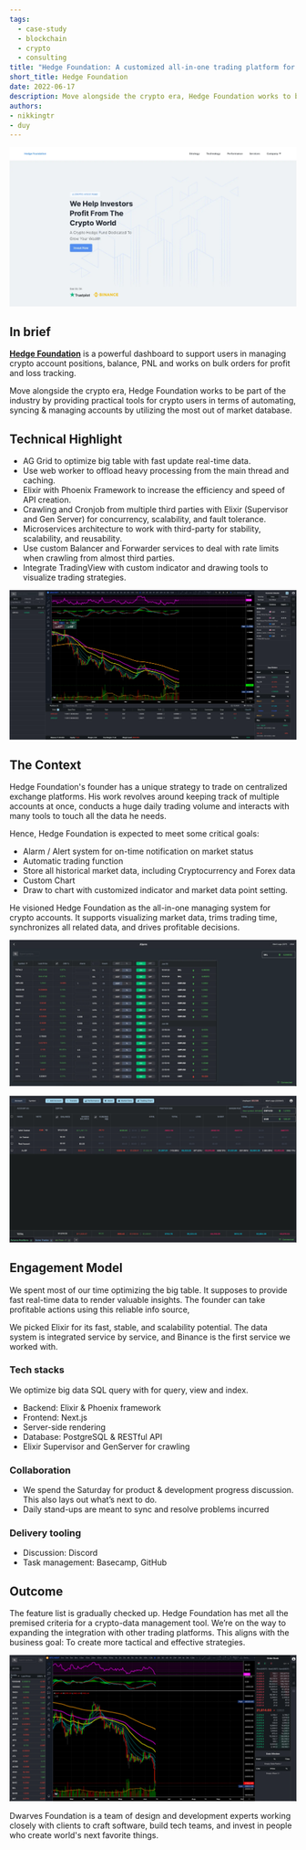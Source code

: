 ```yaml
---
tags: 
  - case-study
  - blockchain
  - crypto
  - consulting
title: "Hedge Foundation: A customized all-in-one trading platform for pro traders"
short_title: Hedge Foundation
date: 2022-06-17
description: Move alongside the crypto era, Hedge Foundation works to be part of the industry by providing practical tools for crypto users in terms of automating, syncing & managing accounts by utilizing the most out of market database.
authors: 
- nikkingtr
- duy
---
```

![](assets/hedge-foundation-a-customized-all-in-one-trading-platform-for-pro-traders_7a9cdd9e9da725426a2859509b94f1d3_md5.webp)

## In brief
**[Hedge Foundation](http://hedge.foundation/)** is a powerful dashboard to support users in managing crypto account positions, balance, PNL and works on bulk orders for profit and loss tracking. 

Move alongside the crypto era, Hedge Foundation works to be part of the industry by providing practical tools for crypto users in terms of automating, syncing & managing accounts by utilizing the most out of market database.

## Technical Highlight
- AG Grid to optimize big table with fast update real-time data.
- Use web worker to offload heavy processing from the main thread and caching.
- Elixir with Phoenix Framework to increase the efficiency and speed of API creation.
- Crawling and Cronjob from multiple third parties with Elixir (Supervisor and Gen Server) for concurrency, scalability, and fault tolerance.
- Microservices architecture to work with third-party for stability, scalability, and reusability.
- Use custom Balancer and Forwarder services to deal with rate limits when crawling from almost third parties.
- Integrate TradingView with custom indicator and drawing tools to visualize trading strategies.

![](assets/hedge-foundation-a-customized-all-in-one-trading-platform-for-pro-traders_e498a5a3ab250c4dc8a24a8c1a813cb9_md5.webp)

## The Context
Hedge Foundation's founder has a unique strategy to trade on centralized exchange platforms. His work revolves around keeping track of multiple accounts at once, conducts a huge daily trading volume and interacts with many tools to touch all the data he needs.

Hence, Hedge Foundation is expected to meet some critical goals:

- Alarm / Alert system for on-time notification on market status
- Automatic trading function
- Store all historical market data, including Cryptocurrency and Forex data
- Custom Chart
- Draw to chart with customized indicator and market data point setting.

He visioned Hedge Foundation as the all-in-one managing system for crypto accounts. It supports visualizing market data, trims trading time, synchronizes all related data, and drives profitable decisions.

![](assets/hedge-foundation-a-customized-all-in-one-trading-platform-for-pro-traders_e47920a7b8c97022ce8bbaecdb21496c_md5.webp)

![](assets/hedge-foundation-a-customized-all-in-one-trading-platform-for-pro-traders_a756b023d1f2b51e9426c70b4993f8e2_md5.webp)

## Engagement Model
We spent most of our time optimizing the big table. It supposes to provide fast real-time data to render valuable insights. The founder can take profitable actions using this reliable info source,

We picked Elixir for its fast, stable, and scalability potential. The data system is integrated service by service, and Binance is the first service we worked with.

### Tech stacks
We optimize big data SQL query with for query, view and index.
- Backend: Elixir & Phoenix framework
- Frontend: Next.js
- Server-side rendering
- Database: PostgreSQL & RESTful API
- Elixir Supervisor and GenServer for crawling

### Collaboration
- We spend the Saturday for product & development progress discussion. This also lays out what’s next to do. 
- Daily stand-ups are meant to sync and resolve problems incurred

### Delivery tooling
- Discussion: Discord
- Task management: Basecamp, GitHub

## Outcome
The feature list is gradually checked up. Hedge Foundation has met all the premised criteria for a crypto-data management tool. We’re on the way to expanding the integration with other trading platforms. This aligns with the business goal: To create more tactical and effective strategies.

![](assets/hedge-foundation-a-customized-all-in-one-trading-platform-for-pro-traders_a28c16f35596efa1df3a0680b6b1225a_md5.webp)

Dwarves Foundation is a team of design and development experts working closely with clients to craft software, build tech teams, and invest in people who create world's next favorite things.
